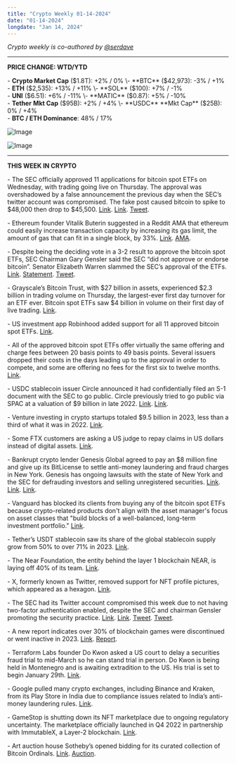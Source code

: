```yaml
---
title: "Crypto Weekly 01-14-2024"
date: "01-14-2024"
longdate: "Jan 14, 2024"
---
```


*Crypto weekly is co-authored by [@serdave](https://twitter.com/serdave_eth)*



---

**PRICE CHANGE: WTD/YTD**

\- **Crypto Market Cap** ($1.8T): +2% / 0%  
\- **BTC** ($42,973): -3% / +1%  
\- **ETH** ($2,535): +13% / +11%  
\- **SOL** ($100): +7% / -1%  
\- **UNI** ($6.51): +6% / -11%  
\- **MATIC** ($0.87): +5% / -10%  
\- **Tether** **Mkt Cap** ($95B): +2% / +4%  
\- **USDC** **Mkt Cap** ($25B): 0% / +4%  
\- **BTC / ETH Dominance**: 48% / 17%

![Image](/images/01-14-2024-1.png)

![Image](/images/01-14-2024-2.png)

---

**THIS WEEK IN CRYPTO**

\- The SEC officially approved 11 applications for bitcoin spot ETFs on Wednesday, with trading going live on Thursday. The approval was overshadowed by a false announcement the previous day when the SEC’s twitter account was compromised. The fake post caused bitcoin to spike to $48,000 then drop to $45,500. [Link](https://www.nytimes.com/2024/01/09/business/sec-x-hack-bitcoin.html). [Link](https://decrypt.co/212190/sec-twitter-account-hacked-sends-false-bitcoin-etfs-approved-tweet). [Tweet](https://twitter.com/GaryGensler/status/1744833049064288387).   
  
\- Ethereum founder Vitalik Buterin suggested in a Reddit AMA that ethereum could easily increase transaction capacity by increasing its gas limit, the amount of gas that can fit in a single block, by 33%. [Link](https://www.coindesk.com/tech/2024/01/11/ethereums-vitalik-buterin-proposes-gas-limit-increase/). [AMA](http://v/).   
  
\- Despite being the deciding vote in a 3-2 result to approve the bitcoin spot ETFs, SEC Chairman Gary Gensler said the SEC “did not approve or endorse bitcoin”. Senator Elizabeth Warren slammed the SEC’s approval of the ETFs. [Link](https://fortune.com/crypto/2024/01/12/gary-gensler-sec-spot-bitcoin-etf-approvals-cnbc-interview/). [Statement](https://www.sec.gov/news/statement/gensler-statement-spot-bitcoin-011023). [Tweet](https://x.com/SenWarren/status/1745561648218112249?s=20).  
  
\- Grayscale’s Bitcoin Trust, with $27 billion in assets, experienced $2.3 billion in trading volume on Thursday, the largest-ever first day turnover for an ETF ever. Bitcoin spot ETFs saw $4 billion in volume on their first day of live trading. [Link](https://www.bloomberg.com/news/articles/2024-01-12/bitcoin-btc-etfs-take-wall-street-by-storm-with-historic-debut).   
  
\- US investment app Robinhood added support for all 11 approved bitcoin spot ETFs. [Link](https://www.theblock.co/post/272177/robinhood-lists-all-11-spot-bitcoin-etfs).   
  
\- All of the approved bitcoin spot ETFs offer virtually the same offering and charge fees between 20 basis points to 49 basis points. Several issuers dropped their costs in the days leading up to the approval in order to compete, and some are offering no fees for the first six to twelve months. [Link](https://www.bloomberg.com/news/articles/2024-01-12/bitcoin-btc-etfs-take-wall-street-by-storm-with-historic-debut).   
  
\- USDC stablecoin issuer Circle announced it had confidentially filed an S-1 document with the SEC to go public. Circle previously tried to go public via SPAC at a valuation of $9 billion in late 2022. [Link](https://www.bloomberg.com/news/articles/2024-01-11/stablecoin-issuer-circle-files-to-go-public-after-scrapped-spac). [Link](https://www.coindesk.com/business/2024/01/11/stablecoin-issuer-circle-internet-files-for-ipo/).   
  
\- Venture investing in crypto startups totaled $9.5 billion in 2023, less than a third of what it was in 2022. [Link](https://www.bloomberg.com/news/articles/2024-01-10/crypto-startup-funding-down-two-thirds-but-founders-see-bright-side).   
  
\- Some FTX customers are asking a US judge to repay claims in US dollars instead of digital assets. [Link](https://www.bloomberg.com/news/articles/2024-01-11/ftx-customers-lose-out-on-rise-in-crypto-btc-under-bankruptcy-plan).   
  
\- Bankrupt crypto lender Genesis Global agreed to pay an $8 million fine and give up its BitLicense to settle anti-money laundering and fraud charges in New York. Genesis has ongoing lawsuits with the state of New York and the SEC for defrauding investors and selling unregistered securities. [Link](https://fortune.com/crypto/2024/01/12/genesis-settlement-department-financial-services-barry-silbert-bitlicense-crypto/). [Link](https://www.bloomberg.com/news/articles/2024-01-12/genesis-global-trading-surrenders-bitlicense-as-part-of-new-york-settlement). [Link](https://www.coindesk.com/policy/2024/01/12/genesis-global-trading-pays-8m-to-settle-new-york-lawsuit/).  
  
\- Vanguard has blocked its clients from buying any of the bitcoin spot ETFs because crypto-related products don't align with the asset manager's focus on asset classes that "build blocks of a well-balanced, long-term investment portfolio." [Link](https://www.coindesk.com/business/2024/01/11/investment-giant-vanguard-blocks-clients-from-buying-bitcoin-etfs/).   
  
\- Tether’s USDT stablecoin saw its share of the global stablecoin supply grow from 50% to over 71% in 2023. [Link](https://www.theblock.co/post/272539/tethers-market-share-grew-by-21-points-in-2023-supply-now-surpasses-100-billion-coins).   
  
\- The Near Foundation, the entity behind the layer 1 blockchain NEAR, is laying off 40% of its team. [Link](https://unchainedcrypto.com/near-foundation-cuts-40-of-workforce/).   
  
\- X, formerly known as Twitter, removed support for NFT profile pictures, which appeared as a hexagon. [Link](https://techcrunch.com/2024/01/10/x-removes-support-for-nft-profile-pictures/).   
  
\- The SEC had its Twitter account compromised this week due to not having two-factor authentication enabled, despite the SEC and chairman Gensler promoting the security practice. [Link](https://www.wired.com/story/sec-mandiant-x-two-factor-settings/). [Link](https://decrypt.co/212251/twitter-safety-compromised-sec-account-posted-fake-bitcoin-etf-tweet-didnt-enable-2fa). [Tweet](https://x.com/yourfriendSOMMI/status/1744927116448416072?s=20). [Tweet](https://x.com/GaryGensler/status/1716786621847392497?s=20).   
  
\- A new report indicates over 30% of blockchain games were discontinued or went inactive in 2023. [Link](https://decrypt.co/212689/game-over-more-than-30-percent-crypto-games-discontinued/). [Report](https://bigblockchaingamelist.com/2023/07/04/bnb-has-experienced-the-highest-level-of-discontinued-games/).  
  
\- Terraform Labs founder Do Kwon asked a US court to delay a securities fraud trial to mid-March so he can stand trial in person. Do Kwon is being held in Montenegro and is awaiting extradition to the US. His trial is set to begin January 29th. [Link](https://www.coindesk.com/policy/2024/01/12/do-kwon-tries-to-delay-secs-terraform-trial-so-he-can-attend/).   
  
\- Google pulled many crypto exchanges, including Binance and Kraken, from its Play Store in India due to compliance issues related to India’s anti-money laundering rules. [Link](https://techcrunch.com/2024/01/13/google-pulls-binance-other-global-crypto-apps-from-india-store/).   
  
\- GameStop is shutting down its NFT marketplace due to ongoing regulatory uncertainty. The marketplace officially launched in Q4 2022 in partnership with ImmutableX, a Layer-2 blockchain. [Link](https://www.theblock.co/post/272529/gamestop-axes-nft-marketplace-citing-regulatory-uncertainty).  
  
\- Art auction house Sotheby’s opened bidding for its curated collection of Bitcoin Ordinals. [Link](https://www.theblock.co/post/272357/sothebys-bitcoin-ordinals-auction). [Auction](https://www.sothebys.com/en/buy/auction/2024/natively-digital-an-ordinals-curated-sale).